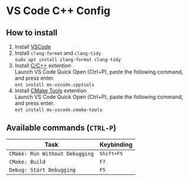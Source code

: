 # VS Code C++ Config

## How to install
1. Install [VSCode](https://code.visualstudio.com/)
1. Install `clang-format` and `clang-tidy`<br/>
  `sudo apt install clang-format clang-tidy`
1. Install [C/C++](https://marketplace.visualstudio.com/items?itemName=ms-vscode.cpptools) extention<br/>
Launch VS Code Quick Open (Ctrl+P), paste the following command, and press enter.<br/>
`ext install ms-vscode.cpptools`
1. Install [CMake Tools](https://marketplace.visualstudio.com/items?itemName=ms-vscode.cmake-tools) extention<br/>
Launch VS Code Quick Open (Ctrl+P), paste the following command, and press enter.<br/>
`ext install ms-vscode.cmake-tools`
## Available commands (`CTRL-P`)
| Task                           | Keybinding            |
| ------------------------------ | --------------------- |
| `CMake: Run Without Debugging` | <kbd>Shift+F5</kbd>   |
| `CMake: Build`                 | <kbd>F7</kbd>         |
| `Debug: Start Debugging`       | <kbd>F5</kbd>         |
